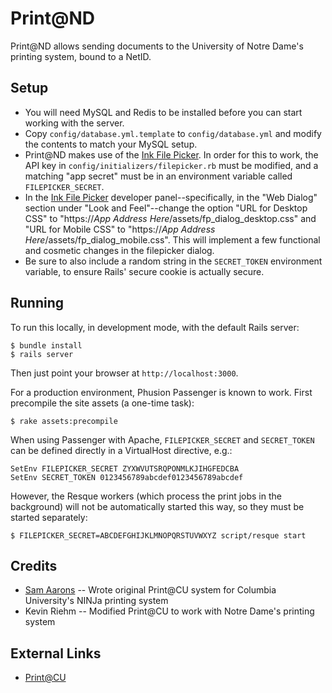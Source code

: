 Print@ND
========
Print@ND allows sending documents to the University of Notre Dame's printing
system, bound to a NetID.

Setup
-----
* You will need MySQL and Redis to be installed before you can start working
  with the server.
* Copy `config/database.yml.template` to `config/database.yml` and modify the
  contents to match your MySQL setup.
* Print@ND makes use of the [Ink File Picker][fp]. In order for this to work,
  the API key in `config/initializers/filepicker.rb` must be modified, and a
  matching "app secret" must be in an environment variable called
  `FILEPICKER_SECRET`.
* In the [Ink File Picker][fp] developer panel--specifically, in the "Web
  Dialog" section under "Look and Feel"--change the option "URL for Desktop
  CSS" to "https://_App Address Here_/assets/fp\_dialog\_desktop.css" and "URL
  for Mobile CSS" to "https://_App Address Here_/assets/fp\_dialog\_mobile.css".
  This will implement a few functional and cosmetic changes in the filepicker
  dialog.
* Be sure to also include a random string in the `SECRET_TOKEN` environment
  variable, to ensure Rails' secure cookie is actually secure.


Running
-------
To run this locally, in development mode, with the default Rails server:

    $ bundle install
    $ rails server
  
Then just point your browser at `http://localhost:3000`.

For a production environment, Phusion Passenger is known to work. First
precompile the site assets (a one-time task):

    $ rake assets:precompile

When using Passenger with Apache, `FILEPICKER_SECRET` and `SECRET_TOKEN` can be
defined directly in a VirtualHost directive, e.g.:

    SetEnv FILEPICKER_SECRET ZYXWVUTSRQPONMLKJIHGFEDCBA
    SetEnv SECRET_TOKEN 0123456789abcdef0123456789abcdef

However, the Resque workers (which process the print jobs in the background)
will not be automatically started this way, so they must be started separately:

    $ FILEPICKER_SECRET=ABCDEFGHIJKLMNOPQRSTUVWXYZ script/resque start
  
Credits
-------
* [Sam Aarons](http://samaarons.com) -- Wrote original Print@CU system for
  Columbia University's NINJa printing system
* Kevin Riehm -- Modified Print@CU to work with Notre Dame's printing system
  
External Links
--------------
* [Print@CU](https://printatcu.com)

[fp]: https://filepicker.io

